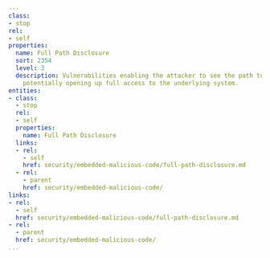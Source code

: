 ```yaml
---
class:
- stop
rel:
- self
properties:
  name: Full Path Disclosure
  sort: 2354
  level: 3
  description: Vulnerabilities enabling the attacker to see the path to the webroot/file,
    potentially opening up full access to the underlying system.
entities:
- class:
  - stop
  rel:
  - self
  properties:
    name: Full Path Disclosure
  links:
  - rel:
    - self
    href: security/embedded-malicious-code/full-path-disclosure.md
  - rel:
    - parent
    href: security/embedded-malicious-code/
links:
- rel:
  - self
  href: security/embedded-malicious-code/full-path-disclosure.md
- rel:
  - parent
  href: security/embedded-malicious-code/
...
```

